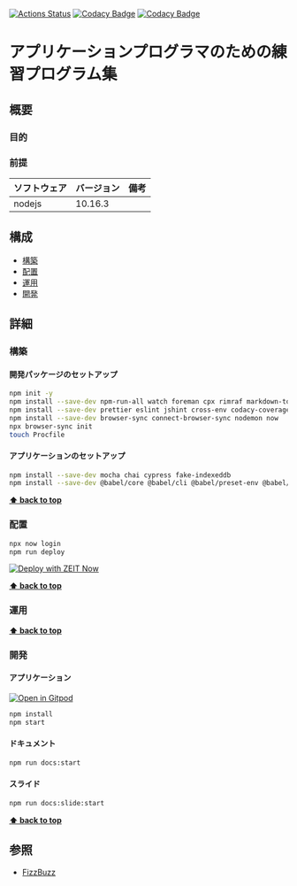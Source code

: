 [![Actions Status](https://github.com/hiroshima-arc/pragmatic_programing/workflows/NodeCI/badge.svg)](https://github.com/hiroshima-arc/pragmatic_programing/actions)
[![Codacy Badge](https://api.codacy.com/project/badge/Grade/6d8012c01d9549b397a9158fe184caeb)](https://www.codacy.com/manual/kakimomokuri/pragmatic_programing?utm_source=github.com&amp;utm_medium=referral&amp;utm_content=hiroshima-arc/pragmatic_programing&amp;utm_campaign=Badge_Grade)
[![Codacy Badge](https://api.codacy.com/project/badge/Coverage/6d8012c01d9549b397a9158fe184caeb)](https://www.codacy.com/manual/kakimomokuri/pragmatic_programing?utm_source=github.com&utm_medium=referral&utm_content=hiroshima-arc/pragmatic_programing&utm_campaign=Badge_Coverage)

# アプリケーションプログラマのための練習プログラム集

## 概要

### 目的

### 前提

| ソフトウェア | バージョン | 備考 |
| :----------- | :--------- | :--- |
| nodejs       | 10.16.3    |      |

## 構成

- [構築](#構築)
- [配置](#配置)
- [運用](#運用)
- [開発](#開発)

## 詳細

### 構築

#### 開発パッケージのセットアップ

```bash
npm init -y
npm install --save-dev npm-run-all watch foreman cpx rimraf markdown-to-html @marp-team/marp-cli
npm install --save-dev prettier eslint jshint cross-env codacy-coverage mocha-lcov-reporter
npm install --save-dev browser-sync connect-browser-sync nodemon now
npx browser-sync init
touch Procfile
```

#### アプリケーションのセットアップ

```bash
npm install --save-dev mocha chai cypress fake-indexeddb
npm install --save-dev @babel/core @babel/cli @babel/preset-env @babel/register @babel/polyfill babel-plugin-istanbul cross-env nyc webpack webpack-cli webpack-dev-server babel-loader css-loader html-webpack-plugin mini-css-extract-plugin html-loader
```

**[⬆ back to top](#構成)**

### 配置

```bash
npx now login
npm run deploy
```

[![Deploy with ZEIT Now](https://zeit.co/button)](https://zeit.co/new/project?template=https://github.com/hiroshima-arc/pragmatic_programing)

**[⬆ back to top](#構成)**

### 運用

**[⬆ back to top](#構成)**

### 開発

#### アプリケーション

[![Open in Gitpod](https://gitpod.io/button/open-in-gitpod.svg)](https://gitpod.io/#https://github.com/hiroshima-arc/pragmatic_programing)

```bash
npm install
npm start
```

#### ドキュメント

```bash
npm run docs:start
```

#### スライド

```bash
npm run docs:slide:start
```

**[⬆ back to top](#構成)**

## 参照

- [FizzBuzz](http://www.hiroshima-arc.org/pragmatic_programing/spec/fizz_buzz.html)

